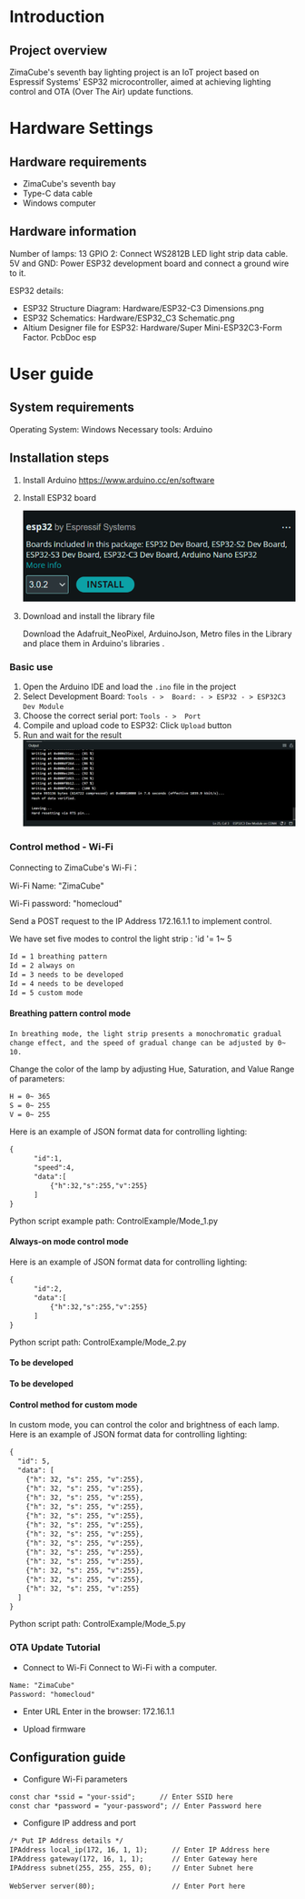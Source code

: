 # Introduction

## Project overview

ZimaCube's seventh bay lighting project is an IoT project based on Espressif Systems' ESP32 microcontroller, aimed at achieving lighting control and OTA (Over The Air) update functions.

# Hardware Settings

## Hardware requirements

- ZimaCube's seventh bay
- Type-C data cable
- Windows computer

## Hardware information

Number of lamps: 13
GPIO 2: Connect WS2812B LED light strip data cable.
5V and GND: Power ESP32 development board and connect a ground wire to it.

ESP32 details:

- ESP32 Structure Diagram: Hardware/ESP32-C3 Dimensions.png
- ESP32 Schematics: Hardware/ESP32_C3 Schematic.png
- Altium Designer file for ESP32: Hardware/Super Mini-ESP32C3-Form Factor. PcbDoc esp

# User guide

## System requirements

Operating System: Windows
Necessary tools: Arduino

## Installation steps

1. Install Arduino https://www.arduino.cc/en/software
2. Install ESP32 board
   
   ![esp32](./images/install.png)
   
4. Download and install the library file
   
   Download the Adafruit_NeoPixel, ArduinoJson, Metro files in the Library and place them in Arduino's libraries .

### Basic use

1. Open the Arduino IDE and load the `.ino` file in the project
2. Select Development Board: `Tools - >  Board: - > ESP32 - > ESP32C3 Dev Module`
3. Choose the correct serial port: `Tools - >  Port`
4. Compile and upload code to ESP32: Click `Upload` button
5. Run and wait for the result
   ![esp32](./images/run.png)

### Control method - Wi-Fi

Connecting to ZimaCube's Wi-Fi：

Wi-Fi Name: "ZimaCube"

Wi-Fi password: "homecloud"

Send a POST request to the IP Address 172.16.1.1 to implement control.

We have set five modes to control the light strip : 'id '= 1~ 5

```
Id = 1 breathing pattern
Id = 2 always on 
Id = 3 needs to be developed
Id = 4 needs to be developed
Id = 5 custom mode
```

#### Breathing pattern control mode

```
In breathing mode, the light strip presents a monochromatic gradual change effect, and the speed of gradual change can be adjusted by 0~ 10.
```

Change the color of the lamp by adjusting Hue, Saturation, and Value
Range of parameters:

```
H = 0~ 365
S = 0~ 255
V = 0~ 255
```

Here is an example of JSON format data for controlling lighting:

```
{
      "id":1,
      "speed":4,
      "data":[
          {"h":32,"s":255,"v":255}
      ]
}
```

Python script example path: ControlExample/Mode_1.py

#### Always-on mode control mode

Here is an example of JSON format data for controlling lighting:

```
{
      "id":2,
      "data":[
          {"h":32,"s":255,"v":255}
      ]
}
```

Python script path: ControlExample/Mode_2.py

#### To be developed

#### To be developed

#### Control method for custom mode

In custom mode, you can control the color and brightness of each lamp.
Here is an example of JSON format data for controlling lighting:

```
{
  "id": 5,
  "data": [
    {"h": 32, "s": 255, "v":255},
    {"h": 32, "s": 255, "v":255},
    {"h": 32, "s": 255, "v":255},   
    {"h": 32, "s": 255, "v":255},   
    {"h": 32, "s": 255, "v":255},  
    {"h": 32, "s": 255, "v":255},    
    {"h": 32, "s": 255, "v":255},    
    {"h": 32, "s": 255, "v":255},
    {"h": 32, "s": 255, "v":255},
    {"h": 32, "s": 255, "v":255},
    {"h": 32, "s": 255, "v":255},
    {"h": 32, "s": 255, "v":255},
    {"h": 32, "s": 255, "v":255}
  ]
}
```

Python script path: ControlExample/Mode_5.py

### OTA Update Tutorial

- Connect to Wi-Fi
  Connect to Wi-Fi with a computer.

```
Name: "ZimaCube"
Password: "homecloud"
```

- Enter URL
  Enter in the browser: 172.16.1.1

- Upload firmware
  

## Configuration guide

- Configure Wi-Fi parameters

```
const char *ssid = "your-ssid";      // Enter SSID here
const char *password = "your-password"; // Enter Password here
```

- Configure IP address and port

```
/* Put IP Address details */
IPAddress local_ip(172, 16, 1, 1);      // Enter IP Address here
IPAddress gateway(172, 16, 1, 1);       // Enter Gateway here
IPAddress subnet(255, 255, 255, 0);     // Enter Subnet here

WebServer server(80);                   // Enter Port here
```


